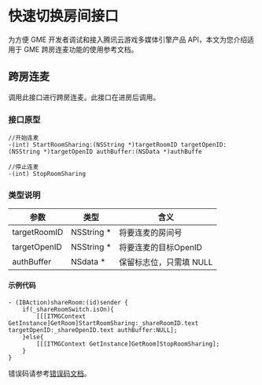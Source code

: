 # 快速切换房间接口

为方便 GME 开发者调试和接入腾讯云游戏多媒体引擎产品 API，本文为您介绍适用于 GME 跨房连麦功能的使用参考文档。

## 跨房连麦
调用此接口进行跨房连麦。此接口在进房后调用。

### 接口原型

```
//开始连麦
-(int) StartRoomSharing:(NSString *)targetRoomID targetOpenID:(NSString *)targetOpenID authBuffer:(NSData *)authBuffe

//停止连麦
-(int) StopRoomSharing
```

### 类型说明

|参数   |类型   |含义   |
|----------|-------|-------|
|targetRoomID |NSString *|将要连麦的房间号|
|targetOpenID        |NSString *|将要连麦的目标OpenID|
|authBuffer        |NSdata *|保留标志位，只需填 NULL|

#### 示例代码

```
- (IBAction)shareRoom:(id)sender {
    if(_shareRoomSwitch.isOn){
        [[[ITMGContext GetInstance]GetRoom]StartRoomSharing:_shareRoomID.text targetOpenID:_shareOpenID.text authBuffer:NULL];
    }else{
        [[[ITMGContext GetInstance]GetRoom]StopRoomSharing];
    }
}
```

错误码请参考[错误码文档](https://cloud.tencent.com/document/product/607/15173)。
